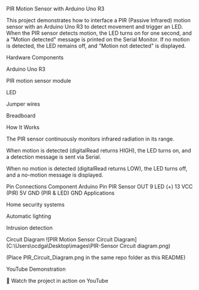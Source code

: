 PIR Motion Sensor with Arduino Uno R3

This project demonstrates how to interface a PIR (Passive Infrared) motion sensor with an Arduino Uno R3 to detect movement and trigger an LED. When the PIR sensor detects motion, the LED turns on for one second, and a "Motion detected" message is printed on the Serial Monitor. If no motion is detected, the LED remains off, and "Motion not detected" is displayed.

Hardware Components

Arduino Uno R3

PIR motion sensor module

LED

Jumper wires

Breadboard

How It Works

The PIR sensor continuously monitors infrared radiation in its range.

When motion is detected (digitalRead returns HIGH), the LED turns on, and a detection message is sent via Serial.

When no motion is detected (digitalRead returns LOW), the LED turns off, and a no-motion message is displayed.

Pin Connections
Component	Arduino Pin
PIR Sensor OUT	9
LED (+)	13
VCC (PIR)	5V
GND (PIR & LED)	GND
Applications

Home security systems

Automatic lighting

Intrusion detection

Circuit Diagram
![PIR Motion Sensor Circuit Diagram](C:\Users\ocdga\Desktop\images\PIR-Sensor Circuit diagram.png)


(Place PIR_Circuit_Diagram.png in the same repo folder as this README)

YouTube Demonstration

🔗 Watch the project in action on YouTube
